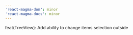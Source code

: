 ```yaml
---
'react-magma-dom': minor
'react-magma-docs': minor
---
```


feat(TreeView): Add ability to change items selection outside
